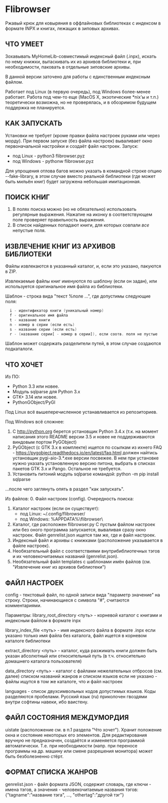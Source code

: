 # Flibrowser
Ржавый крюк для ковыряния в оффлайновых библиотеках с индексом
в формате INPX и книгах, лежащих в зиповых архивах.


## ЧТО УМЕЕТ

Зохавывать MyHomeLib-совместимый индексный файл (.inpx), искать по нему
книжки, вытаскивать их из архивов библиотеки и, при необходимости, паковать
в отдельные зиповские архивы.

В данной версии заточено для работы с единственным индексным файлом.

Работает под Linux (в первую очередь), под Windows более-менее работает.
Работа под чем-то еще (MacOS X, экзотические *nix'ы и т.п.) теоретически
возможна, но не проверялась, и в обозримом будущем поддержка не планируется.


## КАК ЗАПУСКАТЬ

Установки не требует (кроме правки файла настроек руками или через морду).
При первом запуске (без файла настроек) вываливает окно первоначальной
настройки и создаёт файл настроек.
Запуск:
- под Linux - python3 flibrowser.pyz
- под Windows - pythonw flibrowser.pyz

Для упрощения отлова багов можно указать в командной строке опцию
--fake-library, в этом случае вместо реальной библиотеки (где может
быть мильён книг) будет загружена небольшая имитационная.


## ПОИСК КНИГ

1. В полях поиска можно (но не обязательно) использовать регулярные
   выражения. Нажатие на иконку в соответствующем поле проверяет
   правильность выражения.
2. В список найденных попадают книги, для которых совпали _все_
   непустые поля.

## ИЗВЛЕЧЕНИЕ КНИГ ИЗ АРХИВОВ БИБЛИОТЕКИ

Файлы извлекаются в указанный каталог, и, если это указано, пакуются
в ZIP.

Извлекаемые файлы книг именуются по шаблону (если он задан),
или используется оригинальное имя файла из библиотеки.

Шаблон - строка вида "текст %поле ...", где допустимы следующие поля:
```a - имя автора
  i - идентификатор книги (уникальный номер)
  f - оригинальное имя файла
  t - название книги
  n - номер в серии (если есть)
  s - название серии (если есть)
  r - (название серии[ - номер в серии]), если соотв. поля не пустые
```

Шаблон может содержать разделители путей, в этом случае создаются
подкаталоги.


## ЧТО ХОЧЕТ

Из ПО:
- Python 3.3 или новее.
- Модуль sqlparse для Python 3.x
- GTK+ 3.14 или новее.
- PythonGObject/PyGI

Под Linux всё вышеперечисленное устанавливается из репозиториев.

Под Windows всё сложнее:
1. С http://python.org берется установщик Python 3.4.x (т.к. на момент написания
   этого README версии 3.5 и новее не поддерживаются виндовым портом PyGObject)
2. PyGObject (с GTK 3.x в комплекте) ищется по ссылкам из ихнего FAQ -
   https://pygobject.readthedocs.io/en/latest/faq.html
   должен найтись установщик pygi-aio-3.*.exe версии посвежее.
   В нем при установке нужно указать установленную версию питона,
   выбрать в списках пакетов GTK 3.x и Pango. Остальное не требуется.
3. Установить питоний модуль sqlparse командой:
   python -m pip install sqlparse

...после чего заглянуть опять в раздел "как запускать".

Из файлов:
0. Файл настроек (config). Очередность поиска:
   1. Каталог настроек (если он существует):
      - под Linux: ~/.config/flibrowser/
      - под Windows: %APPDATA%\flibrowser\
   2. Каталог, где расположен flibrowser.py
   С пустым файлом настроек или без оного программа запускается,
   вываливая сразу окно настроек.
   Файл genrelist.json ищется там же, где и файл настроек.
1. Индексный файл и архивы с книжками (расположение указывается в файле
   настроек).
2. Необязательный файл с соответствиями внутрибиблиотечных тэгов и их
   человекочитаемых названий (genrelist.json).
3. Необязательный файл templates с шаблонами имён файлов (см. "Извлечение
   книг из архивов библиотеки")


## ФАЙЛ НАСТРОЕК

config - текстовый файл, по одной записи вида "параметр значение" на строку.
Строки, начинающиеся с символа "#", считаются комментариями.

Параметры:
library_root_directory <путь> - корневой каталог с книгами и индексным
    файлом в формате inpx

library_index_file <путь> - имя индексного файла в формате .inpx
    если указано только имя файла без каталога, файл ищется в корневом
    каталоге библиотеки

extract_directory <путь> - каталог, куда разжимать книги
    должен быть указан абсолютный или относительный путь (в т.ч. относительно
    домашнего каталога пользователя)

data_directory <путь> - каталог с файлами нежелательных отбросов (см. далее)
    списком названий жанров и списком языков
    если не указано - файлы ищутся в том же каталоге, что и файл настроек

languages - список двухсимвольных кодов допустимых языков.
    Коды разделяются пробелами.
    Русский язык (ru) приколочен гвоздями внутри софтины навеки, ибо ваистену.


## ФАЙЛ СОСТОЯНИЯ МЕЖДУМОРДИЯ

uistate (расположение см. в п.1 раздела "Что хочет").
Хранит положение окна и состояние некоторых его элементов.
Для редактирования вручную не предназначен, создаётся и изменяется
программой автоматически.
Т.е. при необходимости (напр. при переносе программы на др. машину
или смене разрешения монитора) может быть безболезненно стёрт.


## ФОРМАТ СПИСКА ЖАНРОВ

genrelist.json - файл формата JSON, содержит словарь, где ключи - имена
тэгов, а значения - человекочитаемые названия тэгов:
{"tagname":"название тэга", ..., "othertag":"другой тэг"}
